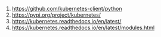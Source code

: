 
1. https://github.com/kubernetes-client/python
2. https://pypi.org/project/kubernetes/
3. https://kubernetes.readthedocs.io/en/latest/
4. https://kubernetes.readthedocs.io/en/latest/modules.html